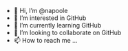 - 👋 Hi, I’m @napoole
- 👀 I’m interested in GitHub 
- 🌱 I’m currently learning GitHub
- 💞️ I’m looking to collaborate on GitHub
- 📫 How to reach me ...

<!---
napoole/napoole is a ✨ special ✨ repository because its `README.md` (this file) appears on your GitHub profile.
You can click the Preview link to take a look at your changes.
--->
